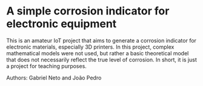 # A simple corrosion indicator for electronic equipment

This is an amateur IoT project that aims to generate a corrosion indicator for electronic materials,
especially 3D printers. In this project, complex mathematical models were not used, but rather a basic
theoretical model that does not necessarily reflect the true level of corrosion. In short, it is just
a project for teaching purposes.

Authors: Gabriel Neto and João Pedro